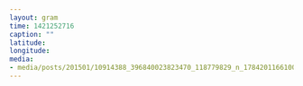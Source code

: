 ```yaml
---
layout: gram
time: 1421252716
caption: ""
latitude: 
longitude: 
media:
- media/posts/201501/10914388_396840023823470_118779829_n_17842011661000351.jpg
---
```

